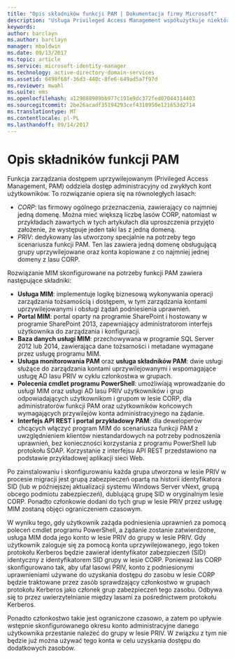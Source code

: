 ```yaml
---
title: "Opis składników funkcji PAM | Dokumentacja firmy Microsoft"
description: "Usługa Privileged Access Management współużytkuje niektóre składniki z programem MIM, a także ma kilka własnych składników. Dowiedz się, jak te składniki współpracują ze sobą."
keywords: 
author: barclayn
ms.author: barclayn
manager: mbaldwin
ms.date: 09/13/2017
ms.topic: article
ms.service: microsoft-identity-manager
ms.technology: active-directory-domain-services
ms.assetid: 6498f68f-36d3-448c-8fe6-649ad5a7f97d
ms.reviewer: mwahl
ms.suite: ems
ms.openlocfilehash: a129088989bb977c191e9dc372fed07044314403
ms.sourcegitcommit: 2be26acadf35194293cef4310950e121653d2714
ms.translationtype: MT
ms.contentlocale: pl-PL
ms.lasthandoff: 09/14/2017
---
```

# <a name="understand-the-components-of-pam"></a>Opis składników funkcji PAM

Funkcja zarządzania dostępem uprzywilejowanym (Privileged Access Management, PAM) oddziela dostęp administracyjny od zwykłych kont użytkowników. To rozwiązanie opiera się na równoległych lasach:

- *CORP*: las firmowy ogólnego przeznaczenia, zawierający co najmniej jedną domenę. Można mieć większą liczbę lasów CORP, natomiast w przykładach zawartych w tych artykułach dla uproszczenia przyjęto założenie, że występuje jeden taki las z jedną domeną.  
- *PRIV*: dedykowany las utworzony specjalnie na potrzeby tego scenariusza funkcji PAM. Ten las zawiera jedną domenę obsługującą grupy uprzywilejowane oraz konta kopiowane z co najmniej jednej domeny z lasu CORP.

Rozwiązanie MIM skonfigurowane na potrzeby funkcji PAM zawiera następujące składniki:  

- **Usługa MIM**: implementuje logikę biznesową wykonywania operacji zarządzania tożsamością i dostępem, w tym zarządzania kontami uprzywilejowanymi i obsługi żądań podniesienia uprawnień.
- **Portal MIM**: portal oparty na programie SharePoint i hostowany w programie SharePoint 2013, zapewniający administratorom interfejs użytkownika do zarządzania i konfiguracji.
- **Baza danych usługi MIM**: przechowywana w programie SQL Server 2012 lub 2014, zawierająca dane tożsamości i metadane wymagane przez usługę programu MIM.
- **Usługa monitorowania PAM** oraz **usługa składników PAM**: dwie usługi służące do zarządzania kontami uprzywilejowanymi i wspomagające usługę AD lasu PRIV w cyklu członkostwa w grupach.
- **Polecenia cmdlet programu PowerShell**: umożliwiają wprowadzanie do usługi MIM oraz usługi AD lasu PRIV użytkowników i grup odpowiadających użytkownikom i grupom w lesie CORP, dla administratorów funkcji PAM oraz użytkowników końcowych wymagających przywilejów konta administracyjnego na żądanie.
- **Interfejs API REST i portal przykładowy PAM**: dla deweloperów chcących włączyć program MIM do scenariusza funkcji PAM z uwzględnieniem klientów niestandardowych na potrzeby podnoszenia uprawnień, bez konieczności korzystania z programu PowerShell lub protokołu SOAP. Korzystanie z interfejsu API REST przedstawiono na podstawie przykładowej aplikacji sieci Web.

Po zainstalowaniu i skonfigurowaniu każda grupa utworzona w lesie PRIV w procesie migracji jest grupą zabezpieczeń opartą na historii identyfikatora SID (lub w późniejszej aktualizacji systemu Windows Server vNext, grupą obcego podmiotu zabezpieczeń), dublującą grupę SID w oryginalnym lesie CORP. Ponadto członkowie dodani do tych grup w lesie PRIV przez usługę MIM zostaną objęci ograniczeniem czasowym.

W wyniku tego, gdy użytkownik zażąda podniesienia uprawnień za pomocą poleceń cmdlet programu PowerShell, a żądanie zostanie zatwierdzone, usługa MIM doda jego konto w lesie PRIV do grupy w lesie PRIV. Gdy użytkownik zaloguje się za pomocą konta uprzywilejowanego, jego token protokołu Kerberos będzie zawierał identyfikator zabezpieczeń (SID) identyczny z identyfikatorem SID grupy w lesie CORP. Ponieważ las CORP skonfigurowano tak, aby ufał lasowi PRIV, konto z podniesionymi uprawnieniami używane do uzyskania dostępu do zasobu w lesie CORP będzie traktowane przez zasób sprawdzający członkostwo w grupach protokołu Kerberos jako członek grup zabezpieczeń tego zasobu. Odbywa się to przez uwierzytelnianie między lasami za pośrednictwem protokołu Kerberos.

Ponadto członkostwo takie jest ograniczone czasowo, a zatem po upływie wstępnie skonfigurowanego okresu konto administracyjne danego użytkownika przestanie należeć do grupy w lesie PRIV. W związku z tym nie będzie już można używać tego konta w celu uzyskania dostępu do dodatkowych zasobów.

